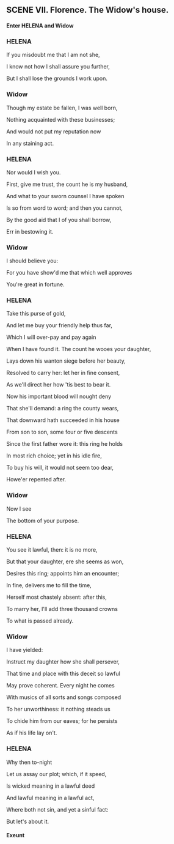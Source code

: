 ## SCENE VII. Florence. The Widow's house.
#### Enter HELENA and Widow
### HELENA
If you misdoubt me that I am not she,

I know not how I shall assure you further,

But I shall lose the grounds I work upon.

### Widow
Though my estate be fallen, I was well born,

Nothing acquainted with these businesses;

And would not put my reputation now

In any staining act.

### HELENA
Nor would I wish you.

First, give me trust, the count he is my husband,

And what to your sworn counsel I have spoken

Is so from word to word; and then you cannot,

By the good aid that I of you shall borrow,

Err in bestowing it.

### Widow
I should believe you:

For you have show'd me that which well approves

You're great in fortune.

### HELENA
Take this purse of gold,

And let me buy your friendly help thus far,

Which I will over-pay and pay again

When I have found it. The count he wooes your daughter,

Lays down his wanton siege before her beauty,

Resolved to carry her: let her in fine consent,

As we'll direct her how 'tis best to bear it.

Now his important blood will nought deny

That she'll demand: a ring the county wears,

That downward hath succeeded in his house

From son to son, some four or five descents

Since the first father wore it: this ring he holds

In most rich choice; yet in his idle fire,

To buy his will, it would not seem too dear,

Howe'er repented after.

### Widow
Now I see

The bottom of your purpose.

### HELENA
You see it lawful, then: it is no more,

But that your daughter, ere she seems as won,

Desires this ring; appoints him an encounter;

In fine, delivers me to fill the time,

Herself most chastely absent: after this,

To marry her, I'll add three thousand crowns

To what is passed already.

### Widow
I have yielded:

Instruct my daughter how she shall persever,

That time and place with this deceit so lawful

May prove coherent. Every night he comes

With musics of all sorts and songs composed

To her unworthiness: it nothing steads us

To chide him from our eaves; for he persists

As if his life lay on't.

### HELENA
Why then to-night

Let us assay our plot; which, if it speed,

Is wicked meaning in a lawful deed

And lawful meaning in a lawful act,

Where both not sin, and yet a sinful fact:

But let's about it.

#### Exeunt
